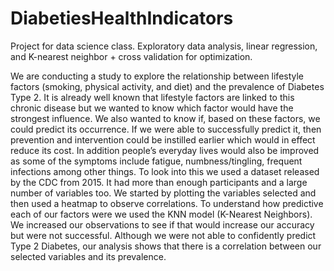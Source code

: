 # DiabetiesHealthIndicators
Project for data science class. Exploratory data analysis, linear regression, and K-nearest neighbor + cross validation for optimization.

We are conducting a study to explore the relationship between lifestyle factors (smoking, physical activity, and diet) and the prevalence of Diabetes Type 2. It is already well known that lifestyle factors are linked to this chronic disease but we wanted to know which factor would have the strongest influence. We also wanted to know if, based on these factors, we could predict its occurrence. If we were able to successfully predict it, then prevention and intervention could be instilled earlier which would in effect reduce its cost. In addition people’s everyday lives would also be improved as some of the symptoms include fatigue, numbness/tingling, frequent infections among other things. To look into this we used a dataset released by the CDC from 2015. It had more than enough participants and a large number of variables too. We started by plotting the variables selected and then used a heatmap to observe correlations. To understand how predictive each of our factors were we used the KNN model (K-Nearest Neighbors). We increased our observations to see if that would increase our accuracy but were not successful. Although we were not able to confidently predict Type 2 Diabetes, our analysis shows that there is a correlation between our selected variables and its prevalence.
